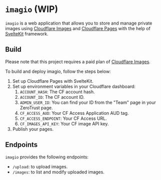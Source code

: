 # `imagio` (WIP)

`imagio` is a web application that allows you to store and manage private images using [Cloudflare Images](https://www.cloudflare.com/products/cloudflare-images/) and [Cloudflare Pages](https://developers.cloudflare.com/pages/) with the help of [SvelteKit](https://kit.svelte.dev/) framework.

## Build

Please note that this project requires a paid plan of [Cloudflare Images](https://www.cloudflare.com/products/cloudflare-images/).

To build and deploy imagio, follow the steps below:

1. Set up Cloudflare Pages with SvelteKit.
2. Set up environment variables in your Cloudflare dashboard:
   1. `ACCOUNT_HASH`: The CF account hash.
   1. `ACCOUNT_ID`: The CF account ID.
   1. `ADMIN_USER_ID`: You can find your ID from the "Team" page in your ZeroTrust page.
   1. `CF_ACCESS_AUD`: Your CF Access Application AUD tag.
   1. `CF_ACCESS_ENDPOINT`: Your CF Access URL.
   1. `CF_IMAGES_API_KEY`: Your CF image API key.
3. Publish your pages.

## Endpoints

`imagio` provides the following endpoints:

- `/upload`: to upload images.
- `/images`: to list and modify uploaded images.
